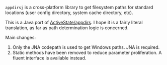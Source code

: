 `appdirsj` is a cross-platform library to get filesystem paths for standard locations (user config directory, system cache directory, etc).

This is a Java port of [ActiveState/appdirs](https://github.com/ActiveState/appdirs).  I hope it is a fairly literal translation, as far as path determination logic is concerned.

Main changes:

1. Only the JNA codepath is used to get Windows paths.  JNA is required.
2. Static methods have been removed to reduce parameter proliferation.  A fluent interface is available instead.
